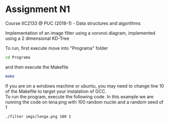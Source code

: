 # Assignment N1
Course IIC2133 @ PUC (2018-1) - Data structures and algorithms

Implementation of an image filter using a voronoi diagram, implemented using a 2 dimensional KD-Tree

To run, first execute move into "Programa" folder

```bash
cd Programa
```

and then execute the Makefile

```bash
make
```

If you are on a windows machine or ubuntu, you may need to change line 10 of the Makefile to target your instalation of GCC.
\
To run the program, execute the following code. In this example we are running the code on lena.png with 100 random nuclei and a random seed of 1

```bash
./filter imgs/lenga.png 100 1
